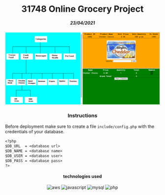<h1 align="center">31748 Online Grocery Project</h1>
<h5 align="center">23/04/2021</h5>


![sample](images/screenshot.png)

<h3 align="center">Instructions</h3>

Before deployment make sure to create a file `include/config.php` with the credentials of your database.

```
<?php
$DB_URL  = <database url>
$DB_NAME = <database name>
$DB_USER = <database user>
$DB_PASS = <database pass>
?>
```

<h4 align="center">technologies used</h4>
<div align="center">
   <img alt="aws" src="https://img.shields.io/badge/-AWS-black?logo=amazon%20aws&logoColor=gold">
   <img alt="javascript" src="https://img.shields.io/badge/-JavaScript-black?logo=javascript">
   <img alt="mysql" src="https://img.shields.io/badge/-MySQL-black?logo=mysql&logoColor=cyan">
   <img alt="php" src="https://img.shields.io/badge/-PHP-black?logo=php">
</div>
